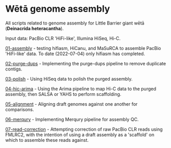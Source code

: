 # Wētā genome assembly

All scripts related to genome assembly for Little Barrier giant wētā (**Deinacrida heteracantha**).

Input data: PacBio CLR 'HiFi-like', Illumina HiSeq, Hi-C.

[01-assembly](01-assembly/) - testing hifiasm, HiCanu, and MaSuRCA to assemble PacBio 'HiFi-like' data. To date (2022-07-04) only hifiasm has completed.

[02-purge-dups](02-purge-dups/) - Implementing the purge-dups pipeline to remove duplicate contigs.

[03-polish](03-polish/) - Using HiSeq data to polish the purged assembly.

[04-hic-arima](04-hic-arima/) - Using the Arima pipeline to map Hi-C data to the purged assembly, then SALSA or YAHS to perform scaffolding.

[05-alignment](05-alignment/) - Aligning draft genomes against one another for comparisons.

[06-merqury](06-merqury/) - Implementing Merqury pipeline for assembly QC.

[07-read-correction](07-read-correction) - Attempting correction of raw PacBio CLR reads using FMLRC2, with the intention of using a draft assembly as a 'scaffold' on which to assemble these reads against. 
